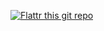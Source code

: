 [![Flattr this git repo](http://api.flattr.com/button/flattr-badge-large.png)](https://flattr.com/submit/auto?user_id=mb1248&url=https://github.com/mb1248/winplacement&title=winplacement&language=&tags=github&category=software)
